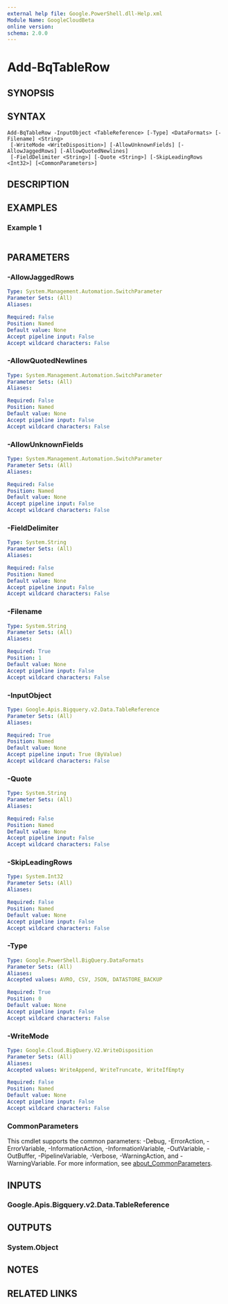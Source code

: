 ```yaml
---
external help file: Google.PowerShell.dll-Help.xml
Module Name: GoogleCloudBeta
online version:
schema: 2.0.0
---
```


# Add-BqTableRow

## SYNOPSIS


## SYNTAX

```
Add-BqTableRow -InputObject <TableReference> [-Type] <DataFormats> [-Filename] <String>
 [-WriteMode <WriteDisposition>] [-AllowUnknownFields] [-AllowJaggedRows] [-AllowQuotedNewlines]
 [-FieldDelimiter <String>] [-Quote <String>] [-SkipLeadingRows <Int32>] [<CommonParameters>]
```

## DESCRIPTION


## EXAMPLES

### Example 1
```powershell

```



## PARAMETERS

### -AllowJaggedRows


```yaml
Type: System.Management.Automation.SwitchParameter
Parameter Sets: (All)
Aliases:

Required: False
Position: Named
Default value: None
Accept pipeline input: False
Accept wildcard characters: False
```

### -AllowQuotedNewlines


```yaml
Type: System.Management.Automation.SwitchParameter
Parameter Sets: (All)
Aliases:

Required: False
Position: Named
Default value: None
Accept pipeline input: False
Accept wildcard characters: False
```

### -AllowUnknownFields


```yaml
Type: System.Management.Automation.SwitchParameter
Parameter Sets: (All)
Aliases:

Required: False
Position: Named
Default value: None
Accept pipeline input: False
Accept wildcard characters: False
```

### -FieldDelimiter


```yaml
Type: System.String
Parameter Sets: (All)
Aliases:

Required: False
Position: Named
Default value: None
Accept pipeline input: False
Accept wildcard characters: False
```

### -Filename


```yaml
Type: System.String
Parameter Sets: (All)
Aliases:

Required: True
Position: 1
Default value: None
Accept pipeline input: False
Accept wildcard characters: False
```

### -InputObject


```yaml
Type: Google.Apis.Bigquery.v2.Data.TableReference
Parameter Sets: (All)
Aliases:

Required: True
Position: Named
Default value: None
Accept pipeline input: True (ByValue)
Accept wildcard characters: False
```

### -Quote


```yaml
Type: System.String
Parameter Sets: (All)
Aliases:

Required: False
Position: Named
Default value: None
Accept pipeline input: False
Accept wildcard characters: False
```

### -SkipLeadingRows


```yaml
Type: System.Int32
Parameter Sets: (All)
Aliases:

Required: False
Position: Named
Default value: None
Accept pipeline input: False
Accept wildcard characters: False
```

### -Type


```yaml
Type: Google.PowerShell.BigQuery.DataFormats
Parameter Sets: (All)
Aliases:
Accepted values: AVRO, CSV, JSON, DATASTORE_BACKUP

Required: True
Position: 0
Default value: None
Accept pipeline input: False
Accept wildcard characters: False
```

### -WriteMode


```yaml
Type: Google.Cloud.BigQuery.V2.WriteDisposition
Parameter Sets: (All)
Aliases:
Accepted values: WriteAppend, WriteTruncate, WriteIfEmpty

Required: False
Position: Named
Default value: None
Accept pipeline input: False
Accept wildcard characters: False
```

### CommonParameters
This cmdlet supports the common parameters: -Debug, -ErrorAction, -ErrorVariable, -InformationAction, -InformationVariable, -OutVariable, -OutBuffer, -PipelineVariable, -Verbose, -WarningAction, and -WarningVariable. For more information, see [about_CommonParameters](http://go.microsoft.com/fwlink/?LinkID=113216).

## INPUTS

### Google.Apis.Bigquery.v2.Data.TableReference

## OUTPUTS

### System.Object
## NOTES

## RELATED LINKS
